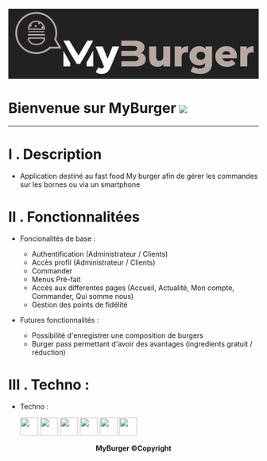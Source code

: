 ![header](/RessourcesProjet/Logo.png)

# Bienvenue sur MyBurger ![](https://user-images.githubusercontent.com/18350557/176309783-0785949b-9127-417c-8b55-ab5a4333674e.gif)

---

# I . Description

- Application destiné au fast food My burger afin de gérer les commandes sur les bornes ou via un smartphone

# II . Fonctionnalitées

- Foncionalités de base :

  - Authentification (Administrateur / Clients)
  - Accès profil (Administrateur / Clients)
  - Commander
  - Menus Pré-fait
  - Accès aux differentes pages (Accueil, Actualité, Mon compte, Commander, Qui somme nous)
  - Gestion des points de fidélité

- Futures fonctionnalités :
  - Possibilité d'enregistrer une composition de burgers
  - Burger pass permettant d'avoir des avantages (ingredients gratuit / réduction)

# III . Techno :

- Techno :

  <a href="#" target="_blank" rel="noreferrer"><img src="https://raw.githubusercontent.com/danielcranney/readme-generator/main/public/icons/skills/html5-colored.svg" width="36" height="36"/></a> <a href="#" target="_blank" rel="noreferrer"><img src="https://raw.githubusercontent.com/danielcranney/readme-generator/main/public/icons/skills/css3-colored.svg" width="36" height="36"/></a> <a href="#" target="_blank" rel="noreferrer"><img src="https://raw.githubusercontent.com/danielcranney/readme-generator/main/public/icons/skills/mysql-colored.svg" width="36" height="36"/></a> <a href="#" target="_blank" rel="noreferrer"><img src="https://raw.githubusercontent.com/danielcranney/readme-generator/main/public/icons/skills/typescript-colored.svg" width="36" height="36"/></a> <a href="#" target="_blank" rel="noreferrer"><img src="https://raw.githubusercontent.com/danielcranney/readme-generator/main/public/icons/skills/javascript-colored.svg" width="36" height="36"/></a> <a href="#" target="_blank" rel="noreferrer"><img src="https://cdn.worldvectorlogo.com/logos/angular-icon.svg" width="36" height="36"/></a>

<p style="font-weight:bold; text-align:center; list-style:none;">
    <a>MyBurger ©Copyright</a>
</p>
